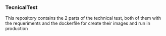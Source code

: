 ###  TecnicalTest

This repository contains the 2 parts of the technical test, both of them with the requeriments and the dockerfile for create their images and run in production
